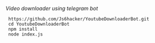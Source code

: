*Video downloader using telegram bot*

     https://github.com/Js6hacker/YoutubeDownloaderBot.git
     cd YoutubeDownloaderBot
     npm install
     node index.js
